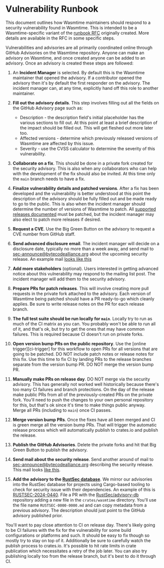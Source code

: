 # Vulnerability Runbook

This document outlines how Wasmtime maintainers should respond to a security
vulnerability found in Wasmtime. This is intended to be a Wasmtime-specific
variant of the [runbook
RFC](https://github.com/bytecodealliance/rfcs/blob/main/accepted/vulnerability-response-runbook.md)
originally created. More details are available in the RFC in some specific steps.

Vulnerabilities and advisories are all primarily coordinated online through
GitHub Advisories on the Wasmtime repository. Anyone can make an advisory on
Wasmtime, and once created anyone can be added to an advisory. Once an advisory
is created these steps are followed:

1. An **Incident Manager** is selected. By default this is the Wasmtime
   maintainer that opened the advisory. If a contributor opened the advisory
   then it's by default the first responder on the advisory. The incident
   manager can, at any time, explicitly hand off this role to another
   maintainer.

2. **Fill out the advisory details**. This step involves filling out all the
   fields on the GitHub Advisory page such as:

   * Description - the description field's initial placeholder has the various
     sections to fill out. At this point at least a brief description of the
     impact should be filled out. This will get fleshed out more later too.
   * Affected versions - determine which previously released versions of
     Wasmtime are affected by this issue.
   * Severity - use the CVSS calculator to determine the severity of this
     vulnerability.

3. **Collaborate on a fix**. This should be done in a private fork created for
   the security advisory. This is also when any collaborators who can help with
   the development of the fix should also be invited. At this time only the
   `main` branch needs to have a fix.

4. **Finalize vulnerability details and patched versions**. After a fix has been
   developed and the vulnerability is better understood at this point the
   description of the advisory should be fully filled out and be made ready to
   go to the public. This is also when the incident manager should determine the
   number of versions of Wasmtime to patch. All [supported releases
   documented](./stability-release.md) must be patched, but the incident manager
   may also elect to patch more releases if desired.

5. **Request a CVE**. Use the Big Green Button on the advisory to request a CVE
   number from GitHub staff.

6. **Send advanced disclosure email**. The incident manager will decide on a
   disclosure date, typically no more than a week away, and send mail to
   sec-announce@bytecodealliance.org about the upcoming security release. An
   example mail [looks like
   this](https://groups.google.com/a/bytecodealliance.org/g/sec-announce/c/7SjEU_qSE4U/m/Y6baLYkhAgAJ)

7. **Add more stakeholders** (optional). Users interested in getting advanced
   notice about this vulnerability may respond to the mailing list post. The
   incident manager will add them to the security advisory.

8. **Prepare PRs for patch releases**. This will involve creating more pull
   requests in the private fork attached to the advisory. Each version of
   Wasmtime being patched should have a PR ready-to-go which cleanly applies.
   Be sure to write release notes on the PR for each release branch.

9. **The full test suite should be run locally for `main`**. Locally try to run
   as much of the CI matrix as you can. You probably won't be able to run all of
   it, and that's ok, but try to get the ones that may have common failures.
   This is required because CI doesn't run on private forks.

10. **Open version bump PRs on the public repository**. Use the
    [online trigger][ci-trigger] for this workflow to open PRs for all versions
    that are going to be patched. DO NOT include patch notes or release notes
    for this fix. Use this time to fix CI by landing PRs to the release branches
    separate from the version bump PR. DO NOT merge the version bump PR.

11. **Manually make PRs on release day**. DO NOT merge via the security
    advisory. This has generally not worked well historically because there's
    too many CI failures and branch protections. On the day of the release make
    public PRs from all of the previously-created PRs on the private fork.
    You'll need to push the changes to your own personal repository for this,
    but that's ok since it's time to make things public anyway. Merge all PRs
    (including to `main`) once CI passes.

12. **Merge version bump PRs**. Once the fixes have all been merged and CI is
    green merge all the version bump PRs. That will trigger the automatic
    release process which will automatically publish to crates.io and publish
    the release.

13. **Publish the GitHub Advisories**. Delete the private forks and hit that Big
    Green Button to publish the advisory.

14. **Send mail about the security release**. Send another around of mail to
    sec-announce@bytecodealliance.org describing the security release. This mail
    looks [like
    this](https://groups.google.com/a/bytecodealliance.org/g/sec-announce/c/7SjEU_qSE4U/m/zjW9fWlcAAAJ).

14. **Add the advisory to the [RustSec
    database](https://github.com/rustsec/advisory-db)**. We mirror our
    advisories into the RustSec database for projects using Cargo-based tooling
    to check for security issue with their dependencies. An example of this is
    [RUSTSEC-2024-0440]. File a PR with the
    [RustSec/advisory-db](https://github.com/rustsec/advisory-db) repository
    adding a new file in the `crates/wasmtime` directory. You'll use the file
    name `RUSTSEC-0000-0000.md` and can copy metadata from a previous advisory.
    The description should just point to the GitHub advisory published prior.

[RUSTSEC-2024-0440]: https://github.com/rustsec/advisory-db/blob/4584ad9a5ea16ce196317cf4d3593e974fb4a8a1/crates/wasmtime/RUSTSEC-2024-0440.md

You'll want to pay close attention to CI on release day. There's likely going to
be CI failures with the fix for the vulnerability for some build configurations
or platforms and such. It should be easy to fix though so mostly try to stay on
top of it. Additionally be sure to carefully watch the publish process to
crates.io. It's possible to hit rate limits in crate publication which
necessitates a retry of the job later. You can also try publishing locally too
from the release branch, but it's best to do it through CI.
